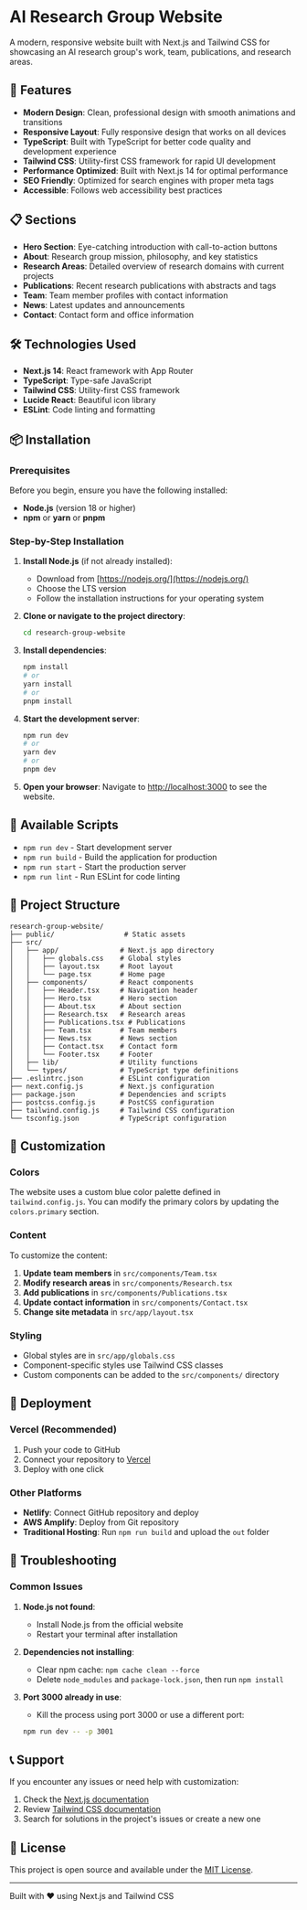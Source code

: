 # AI Research Group Website

A modern, responsive website built with Next.js and Tailwind CSS for showcasing an AI research group's work, team, publications, and research areas.

## 🚀 Features

- **Modern Design**: Clean, professional design with smooth animations and transitions
- **Responsive Layout**: Fully responsive design that works on all devices
- **TypeScript**: Built with TypeScript for better code quality and development experience
- **Tailwind CSS**: Utility-first CSS framework for rapid UI development
- **Performance Optimized**: Built with Next.js 14 for optimal performance
- **SEO Friendly**: Optimized for search engines with proper meta tags
- **Accessible**: Follows web accessibility best practices

## 📋 Sections

- **Hero Section**: Eye-catching introduction with call-to-action buttons
- **About**: Research group mission, philosophy, and key statistics
- **Research Areas**: Detailed overview of research domains with current projects
- **Publications**: Recent research publications with abstracts and tags
- **Team**: Team member profiles with contact information
- **News**: Latest updates and announcements
- **Contact**: Contact form and office information

## 🛠️ Technologies Used

- **Next.js 14**: React framework with App Router
- **TypeScript**: Type-safe JavaScript
- **Tailwind CSS**: Utility-first CSS framework
- **Lucide React**: Beautiful icon library
- **ESLint**: Code linting and formatting

## 📦 Installation

### Prerequisites

Before you begin, ensure you have the following installed:
- **Node.js** (version 18 or higher)
- **npm** or **yarn** or **pnpm**

### Step-by-Step Installation

1. **Install Node.js** (if not already installed):
   - Download from [https://nodejs.org/](https://nodejs.org/)
   - Choose the LTS version
   - Follow the installation instructions for your operating system

2. **Clone or navigate to the project directory**:
   ```bash
   cd research-group-website
   ```

3. **Install dependencies**:
   ```bash
   npm install
   # or
   yarn install
   # or
   pnpm install
   ```

4. **Start the development server**:
   ```bash
   npm run dev
   # or
   yarn dev
   # or
   pnpm dev
   ```

5. **Open your browser**:
   Navigate to [http://localhost:3000](http://localhost:3000) to see the website.

## 🔧 Available Scripts

- `npm run dev` - Start development server
- `npm run build` - Build the application for production
- `npm run start` - Start the production server
- `npm run lint` - Run ESLint for code linting

## 📁 Project Structure

```
research-group-website/
├── public/                 # Static assets
├── src/
│   ├── app/               # Next.js app directory
│   │   ├── globals.css    # Global styles
│   │   ├── layout.tsx     # Root layout
│   │   └── page.tsx       # Home page
│   ├── components/        # React components
│   │   ├── Header.tsx     # Navigation header
│   │   ├── Hero.tsx       # Hero section
│   │   ├── About.tsx      # About section
│   │   ├── Research.tsx   # Research areas
│   │   ├── Publications.tsx # Publications
│   │   ├── Team.tsx       # Team members
│   │   ├── News.tsx       # News section
│   │   ├── Contact.tsx    # Contact form
│   │   └── Footer.tsx     # Footer
│   ├── lib/               # Utility functions
│   └── types/             # TypeScript type definitions
├── .eslintrc.json         # ESLint configuration
├── next.config.js         # Next.js configuration
├── package.json           # Dependencies and scripts
├── postcss.config.js      # PostCSS configuration
├── tailwind.config.js     # Tailwind CSS configuration
└── tsconfig.json          # TypeScript configuration
```

## 🎨 Customization

### Colors
The website uses a custom blue color palette defined in `tailwind.config.js`. You can modify the primary colors by updating the `colors.primary` section.

### Content
To customize the content:

1. **Update team members** in `src/components/Team.tsx`
2. **Modify research areas** in `src/components/Research.tsx`
3. **Add publications** in `src/components/Publications.tsx`
4. **Update contact information** in `src/components/Contact.tsx`
5. **Change site metadata** in `src/app/layout.tsx`

### Styling
- Global styles are in `src/app/globals.css`
- Component-specific styles use Tailwind CSS classes
- Custom components can be added to the `src/components/` directory

## 🚀 Deployment

### Vercel (Recommended)
1. Push your code to GitHub
2. Connect your repository to [Vercel](https://vercel.com)
3. Deploy with one click

### Other Platforms
- **Netlify**: Connect GitHub repository and deploy
- **AWS Amplify**: Deploy from Git repository
- **Traditional Hosting**: Run `npm run build` and upload the `out` folder

## 🐛 Troubleshooting

### Common Issues

1. **Node.js not found**:
   - Install Node.js from the official website
   - Restart your terminal after installation

2. **Dependencies not installing**:
   - Clear npm cache: `npm cache clean --force`
   - Delete `node_modules` and `package-lock.json`, then run `npm install`

3. **Port 3000 already in use**:
   - Kill the process using port 3000 or use a different port:
   ```bash
   npm run dev -- -p 3001
   ```

## 📞 Support

If you encounter any issues or need help with customization:

1. Check the [Next.js documentation](https://nextjs.org/docs)
2. Review [Tailwind CSS documentation](https://tailwindcss.com/docs)
3. Search for solutions in the project's issues or create a new one

## 📄 License

This project is open source and available under the [MIT License](LICENSE).

---

Built with ❤️ using Next.js and Tailwind CSS 